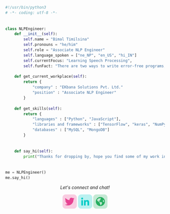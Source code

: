 ```python
#!/usr/bin/python3
# -*- coding: utf-8 -*-


class NLPEngineer:
    def __init__(self):
        self.name = "Bimal Timilsina"
        self.pronouns = "he/him"
        self.role = "Associate NLP Engineer"
        self.language_spoken = ["ne_NP", "en_US", "hi_IN"]
        self.currentFocus: "Learning Speech Processing",
        self.funFact: "There are two ways to write error-free programs; only the third one works 😁"
    
    def get_current_workplace(self):
        return {
            "company" : "EKbana Solutions Pvt. Ltd."
            "position" : "Associate NLP Engineer"
        }
     
    def get_skills(self):
        return {
            "languages" : ["Python", "JavaScript"],
            "libraries and frameworks" : ["TensorFlow", "keras", "NumPy", "pandas", "NLTK", "spaCy", "Django", "scikit-learn"],
            "databases" : ["MySQL", "MongoDB"]
        }
        

    def say_hi(self):
        print("Thanks for dropping by, hope you find some of my work interesting.")


me = NLPEngineer()
me.say_hi()
```
<p align="center">
  <i>Let's connect and chat! </i>

  <p align="center">
    <a target= "_blank" href="https://twitter.com/Timilsina_bml05" alt="Twitter"><img height='45' src="https://github.com/TimilsinaBimal/TimilsinaBimal/blob/master/twitter.png"></a>
    <a target= "_blank" href="https://www.linkedin.com/in/timilsinabimal/" alt="Linkedin"><img height='45' src="https://github.com/TimilsinaBimal/TimilsinaBimal/blob/master/linkedin.png"></a>
    <a target= "_blank" href="https://bimaltimilsina.com.np" alt="Website"><img height='45' src="https://github.com/TimilsinaBimal/TimilsinaBimal/blob/master/web.png"></a>
  </p>
  
</p>
